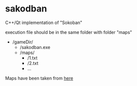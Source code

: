 # sakodban

C++/Qt implementation of "Sokoban"

execution file should be in the same folder with folder "maps"

* /gameDir/
	* /sakodban.exe<br/>
	* /maps/
		* /1.txt<br/>
		* /2.txt<br/>
		* ...<br/>


Maps have been taken from [here](https://raw.githubusercontent.com/begoon/sokoban-maps/master/maps/sokoban-maps-60-plain.txt)